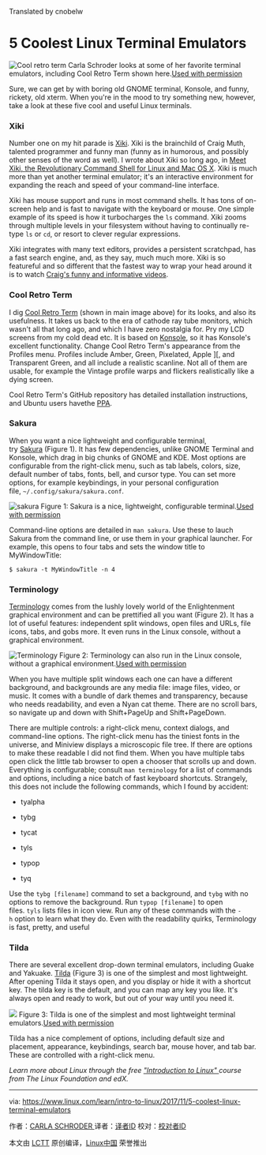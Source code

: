 Translated by cnobelw

5 Coolest Linux Terminal Emulators
============================================================


![Cool retro term](https://www.linux.com/sites/lcom/files/styles/rendered_file/public/banner2.png?itok=zUuRFq_L "Cool retro term")
Carla Schroder looks at some of her favorite terminal emulators, including Cool Retro Term shown here.[Used with permission][4]

Sure, we can get by with boring old GNOME terminal, Konsole, and funny, rickety, old xterm. When you're in the mood to try something new, however, take a look at these five cool and useful Linux terminals.

### Xiki

Number one on my hit parade is [Xiki][10]. Xiki is the brainchild of Craig Muth, talented programmer and funny man (funny as in humorous, and possibly other senses of the word as well). I wrote about Xiki so long ago, in [Meet Xiki, the Revolutionary Command Shell for Linux and Mac OS X][11]. Xiki is much more than yet another terminal emulator; it's an interactive environment for expanding the reach and speed of your command-line interface.


Xiki has mouse support and runs in most command shells. It has tons of on-screen help and is fast to navigate with the keyboard or mouse. One simple example of its speed is how it turbocharges the `ls` command. Xiki zooms through multiple levels in your filesystem without having to continually re-type `ls` or `cd`, or resort to clever regular expressions.

Xiki integrates with many text editors, provides a persistent scratchpad, has a fast search engine, and, as they say, much much more. Xiki is so featureful and so different that the fastest way to wrap your head around it is to watch [Craig's funny and informative videos][12].

### Cool Retro Term

I dig [Cool Retro Term][13] (shown in main image above) for its looks, and also its usefulness. It takes us back to the era of cathode ray tube monitors, which wasn't all that long ago, and which I have zero nostalgia for. Pry my LCD screens from my cold dead etc. It is based on [Konsole][14], so it has Konsole's excellent functionality. Change Cool Retro Term's appearance from the Profiles menu. Profiles include Amber, Green, Pixelated, Apple ][, and Transparent Green, and all include a realistic scanline. Not all of them are usable, for example the Vintage profile warps and flickers realistically like a dying screen.

Cool Retro Term's GitHub repository has detailed installation instructions, and Ubuntu users havethe [PPA][15].

### Sakura

When you want a nice lightweight and configurable terminal, try [Sakura][16] (Figure 1). It has few dependencies, unlike GNOME Terminal and Konsole, which drag in big chunks of GNOME and KDE. Most options are configurable from the right-click menu, such as tab labels, colors, size, default number of tabs, fonts, bell, and cursor type. You can set more options, for example keybindings, in your personal configuration file, `~/.config/sakura/sakura.conf`.

![sakura](https://www.linux.com/sites/lcom/files/styles/rendered_file/public/fig-1_9.png?itok=9fiPn8xt "sakura")
Figure 1: Sakura is a nice, lightweight, configurable terminal.[Used with permission][1]

Command-line options are detailed in `man sakura`. Use these to lauch Sakura from the command line, or use them in your graphical launcher. For example, this opens to four tabs and sets the window title to MyWindowTitle:

```
$ sakura -t MyWindowTitle -n 4
```

### Terminology

[Terminology][17] comes from the lushly lovely world of the Enlightenment graphical environment and can be prettified all you want (Figure 2). It has a lot of useful features: independent split windows, open files and URLs, file icons, tabs, and gobs more. It even runs in the Linux console, without a graphical environment.


![Terminology](https://www.linux.com/sites/lcom/files/styles/rendered_file/public/fig-2_6.png?itok=FDQ7nFUV "Terminology")
Figure 2: Terminology can also run in the Linux console, without a graphical environment.[Used with permission][2]

When you have multiple split windows each one can have a different background, and backgrounds are any media file: image files, video, or music. It comes with a bundle of dark themes and transparency, because who needs readability, and even a Nyan cat theme. There are no scroll bars, so navigate up and down with Shift+PageUp and Shift+PageDown.

There are multiple controls: a right-click menu, context dialogs, and command-line options. The right-click menu has the tiniest fonts in the universe, and Miniview displays a microscopic file tree. If there are options to make these readable I did not find them. When you have multiple tabs open click the little tab browser to open a chooser that scrolls up and down. Everything is configurable; consult `man terminology` for a list of commands and options, including a nice batch of fast keyboard shortcuts. Strangely, this does not include the following commands, which I found by accident:

*   tyalpha

*   tybg

*   tycat

*   tyls

*   typop

*   tyq

Use the `tybg [filename]` command to set a background, and `tybg` with no options to remove the background. Run `typop [filename]` to open files. `tyls` lists files in icon view. Run any of these commands with the `-h` option to learn what they do. Even with the readability quirks, Terminology is fast, pretty, and useful

### Tilda

There are several excellent drop-down terminal emulators, including Guake and Yakuake. [Tilda][18] (Figure 3) is one of the simplest and most lightweight. After opening Tilda it stays open, and you display or hide it with a shortcut key. The tilda key is the default, and you can map any key you like. It's always open and ready to work, but out of your way until you need it.


![](https://www.linux.com/sites/lcom/files/styles/rendered_file/public/fig-3_3.png?itok=zTBWotp8)
Figure 3: Tilda is one of the simplest and most lightweight terminal emulators.[Used with permission][3]

Tilda has a nice complement of options, including default size and placement, appearance, keybindings, search bar, mouse hover, and tab bar. These are controlled with a right-click menu.

 _Learn more about Linux through the free ["Introduction to Linux" ][9]course from The Linux Foundation and edX._

--------------------------------------------------------------------------------

via: https://www.linux.com/learn/intro-to-linux/2017/11/5-coolest-linux-terminal-emulators

作者：[CARLA SCHRODER ][a]
译者：[译者ID](https://github.com/译者ID)
校对：[校对者ID](https://github.com/校对者ID)

本文由 [LCTT](https://github.com/LCTT/TranslateProject) 原创编译，[Linux中国](https://linux.cn/) 荣誉推出

[a]:https://www.linux.com/users/cschroder
[1]:https://www.linux.com/licenses/category/used-permission
[2]:https://www.linux.com/licenses/category/used-permission
[3]:https://www.linux.com/licenses/category/used-permission
[4]:https://www.linux.com/licenses/category/used-permission
[5]:https://www.linux.com/files/images/fig-1png-9
[6]:https://www.linux.com/files/images/fig-2png-6
[7]:https://www.linux.com/files/images/fig-3png-3
[8]:https://www.linux.com/files/images/banner2png
[9]:https://training.linuxfoundation.org/linux-courses/system-administration-training/introduction-to-linux
[10]:http://xiki.org/
[11]:https://www.linux.com/learn/meet-xiki-revolutionary-command-shell-linux-and-mac-os-x
[12]:http://xiki.org/screencasts/
[13]:https://github.com/Swordfish90/cool-retro-term
[14]:https://www.linux.com/learn/expert-tips-and-tricks-kate-and-konsole
[15]:https://launchpad.net/~bugs-launchpad-net-falkensweb/+archive/ubuntu/cool-retro-term
[16]:https://bugs.launchpad.net/sakura
[17]:https://www.enlightenment.org/about-terminology
[18]:https://github.com/lanoxx/tilda
